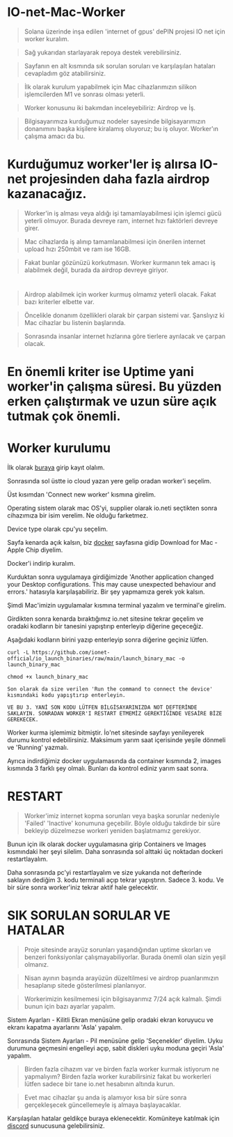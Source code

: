 # IO-net-Mac-Worker

> Solana üzerinde inşa edilen 'internet of gpus' dePIN projesi IO net için worker kuralım.

> Sağ yukarıdan starlayarak repoya destek verebilirsiniz.

> Sayfanın en alt kısmında sık sorulan soruları ve karşılaşılan hataları cevapladım göz atabilirsiniz.

> İlk olarak kurulum yapabilmek için Mac cihazlarımızın silikon işlemcilerden M1 ve sonrası olması yeterli.

> Worker konusunu iki bakımdan inceleyebiliriz: Airdrop ve İş.
  
> Bilgisayarımıza kurduğumuz nodeler sayesinde bilgisayarımızın donanımını başka kişilere kiralamış oluyoruz; bu iş oluyor. Worker'ın çalışma amacı da bu.

  # Kurduğumuz worker'ler iş alırsa IO-net projesinden daha fazla airdrop kazanacağız.
> Worker'in iş alması veya aldığı işi tamamlayabilmesi için işlemci gücü yeterli olmuyor. Burada devreye ram, internet hızı faktörleri devreye girer.
  
> Mac cihazlarda iş alınıp tamamlanabilmesi için önerilen internet upload hızı 250mbit ve ram ise 16GB.
  
> Fakat bunlar gözünüzü korkutmasın. Worker kurmanın tek amacı iş alabilmek değil, burada da airdrop devreye giriyor.
#
#



> Airdrop alabilmek için worker kurmuş olmamız yeterli olacak. Fakat bazı kriterler elbette var.

> Öncelikle donanım özellikleri olarak bir çarpan sistemi var. Şanslıyız ki Mac cihazlar bu listenin başlarında.
  
> Sonrasında insanlar internet hızlarına göre tierlere ayrılacak ve çarpan olacak.
  
  # En önemli kriter ise Uptime yani worker'in çalışma süresi. Bu yüzden erken çalıştırmak ve uzun süre açık tutmak çok önemli.
  #
  # Worker kurulumu
  İlk olarak [buraya](https://cloud.io.net/cloud/home) girip kayıt olalım.
  
  Sonrasında sol üstte io cloud yazan yere gelip oradan worker'i seçelim.
  
  Üst kısımdan 'Connect new worker' kısmına girelim.
  
  Operating sistem olarak mac OS'yi, supplier olarak io.neti seçtikten sonra cihazımıza bir isim verelim. Ne olduğu farketmez.
  
  Device type olarak cpu'yu seçelim.

  Sayfa kenarda açık kalsın, biz [docker](https://www.docker.com/products/docker-desktop/) sayfasına gidip Download for Mac - Apple Chip diyelim.

  Docker'i indirip kuralım.

  Kurduktan sonra uygulamaya girdiğimizde 'Another application changed your Desktop configurations. This may cause unexpected behaviour and errors.' hatasıyla karşılaşabiliriz. Bir şey yapmamıza gerek yok kalsın.

  Şimdi Mac'imizin uygulamalar kısmına terminal yazalım ve terminal'e girelim.

  Girdikten sonra kenarda bıraktığımız io.net sitesine tekrar geçelim ve oradaki kodların bir tanesini yapıştırıp enterleyip diğerine geçeceğiz.

  Aşağıdaki kodların birini yazıp enterleyip sonra diğerine geçiniz lütfen.

  ```console
  curl -L https://github.com/ionet-official/io_launch_binaries/raw/main/launch_binary_mac -o launch_binary_mac

  chmod +x launch_binary_mac

  Son olarak da size verilen 'Run the command to connect the device' kısmındaki kodu yapıştırıp enterleyin.

  VE BU 3. YANİ SON KODU LÜTFEN BİLGİSAYARINIZDA NOT DEFTERİNDE SAKLAYIN. SONRADAN WORKER'I RESTART ETMEMİZ GEREKTİĞİNDE VESAİRE BİZE GEREKECEK.
```

  Worker kurma işlemimiz bitmiştir. İo'net sitesinde sayfayı yenileyerek durumu kontrol edebilirsiniz. Maksimum yarım saat içerisinde yeşile dönmeli ve 'Running' yazmalı.

  Ayrıca indirdiğimiz docker uygulamasında da container kısmında 2, images kısmında 3 farklı şey olmalı. Bunları da kontrol ediniz yarım saat sonra.

  # RESTART

> Worker'imiz internet kopma sorunları veya başka sorunlar nedeniyle 'Failed' 'Inactive' konumuna geçebilir. Böyle olduğu takdirde bir süre bekleyip düzelmezse workeri yeniden başlatmamız gerekiyor.

Bunun için ilk olarak docker uygulamasına girip Containers ve Images kısmındaki her şeyi silelim. Daha sonrasında sol alttaki üç noktadan dockeri restartlayalım.

Daha sonrasında pc'yi restartlayalım ve size yukarıda not defterinde saklayın dediğim 3. kodu terminali açıp tekrar yapıştırın. Sadece 3. kodu. Ve bir süre sonra worker'iniz tekrar aktif hale gelecektir.

# SIK SORULAN SORULAR VE HATALAR

> Proje sitesinde arayüz sorunları yaşandığından uptime skorları ve benzeri fonksiyonlar çalışmayabiliyorlar. Burada önemli olan sizin yeşil olmanız.

> Nisan ayının başında arayüzün düzeltilmesi ve airdrop puanlarımızın hesaplanıp sitede gösterilmesi planlanıyor.

> Workerimizin kesilmemesi için bilgisayarımız 7/24 açık kalmalı. Şimdi bunun için bazı ayarlar yapalım.

Sistem Ayarları - Kilitli Ekran menüsüne gelip oradaki ekran koruyucu ve ekranı kapatma ayarlarını 'Asla' yapalım.

Sonrasında Sistem Ayarları - Pil menüsüne gelip 'Seçenekler' diyelim. Uyku durumuna geçmesini engelleyi açıp, sabit diskleri uyku moduna geçiri 'Asla' yapalım.

> Birden fazla cihazım var ve birden fazla worker kurmak istiyorum ne yapmalıyım? Birden fazla worker kurabilirsiniz fakat bu workerleri lütfen sadece bir tane io.net hesabının altında kurun.

> Evet mac cihazlar şu anda iş alamıyor kısa bir süre sonra gerçekleşecek güncellemeyle iş almaya başlayacaklar.

 Karşılaşılan hatalar geldikçe buraya eklenecektir. Komüniteye katılmak için [discord](https://discord.com/invite/ionetofficial) sunucusuna gelebilirsiniz.

